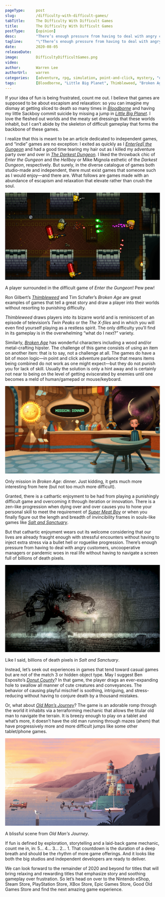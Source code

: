 ```yaml
---
pageType:     post
slug:         /difficulty-with-difficult-games/
tabTitle:     The Difficulty With Difficult Games
title:        The Difficulty With Difficult Games
postType:     [opinion]
desc:         "There’s enough pressure from having to deal with angry customers, uncooperative managers or pandemic woes in real life without having to navigate a screen full of billions of death pixels."
tagline:      "\"There’s enough pressure from having to deal with angry customers, uncooperative managers or pandemic woes in real life without having to navigate a screen full of billions of death pixels.\""
date:         2020-08-05
releaseDate:  
image:        DifficultyDifficultGames.png
video:      
author:       Warren Lee
authorUrl:    warren
categories:   [adventure, rpg, simulation, point-and-click, mystery, "opinion", story]
tags:         [Bloodborne, "Little Big Planet", Thimbleweed, "Broken Age", "Super Meat Boy", "Salt and Sanctuary", stress, "Donut County", "Old Man's Journey", "difficult games", "relaxing games"]
---
```

If your idea of fun is being frustrated, count me out. I believe that games are supposed to be about escapism and relaxation: so you can imagine my dismay at getting sliced to death so many times in *[Bloodborne](https://twitter.com/bloodbornegame)* and having my little Sackboy commit suicide by missing a jump in *[Little Big Planet](https://littlebigplanet.playstation.com/)*. I love the fleshed out worlds and the meaty set dressings that these worlds inhabit, but I can’t abide by the skeleton of difficult gameplay that forms the backbone of these games.

I realize that this is meant to be an article dedicated to independent games, and “indie” games are no exception: I exited as quickly as I *[Enter[ed] the Gungeon](https://dodgeroll.com/gungeon/)* and had a good time tearing my hair out as I killed my adventure party over and over in *[The Darkest Dungeon](https://www.darkestdungeon.com/).* I liked the throwback chic of *Enter the Gungeon* and the *Hellboy* or Mike Mignola esthetic of the *Darkest Dungeon*, respectively. But surely, in the diverse catalogue of games both studio-made and independent, there must exist games that someone such as I would enjoy—and there are. What follows are games made with an abundance of escapism and relaxation that elevate rather than crush the soul.

![Facing multiple enemies at once in the Gungeon][image1]

<figcaption>A player surrounded in the difficult game of <em class='game-title'>Enter the Gungeon</em>! Pew pew!</figcaption>

Ron Gilbert’s *[Thimbleweed](https://thimbleweedpark.com/)* and Tim Schafer’s *Broken Age* are great examples of games that tell a great story and draw a player into their worlds without resorting to punishing difficulty.

*Thimbleweed* draws players into its bizarre world and is reminiscent of an episode of television’s *Twin Peaks* or the *The* *X-files* and in which you will even find yourself playing as a restless spirit. The only difficulty you’ll find in its gameplay is in the overwhelming “what do I next?” variety.

Similarly, *[Broken Age](http://www.brokenagegame.com/)* has wonderful characters including a wood and/or metal-crafting hipster. The challenge of this game consists of using an item on another item: that is to say, not a challenge at all. The games do have a bit of moon logic—in point and click adventure parlance that means items being combined do not work as one might expect—but they do not punish you for lack of skill. Usually the solution is only a hint away and is certainly not near to being on the level of getting eviscerated by enemies until one becomes a meld of human/gamepad or mouse/keyboard.

![Boy sits at table and screen in front says "MISSION: DINNER"][image3]

<figcaption>Only mission in <em class='game-title'>Broken Age</em>: dinner. Just kidding, it gets much more interesting from here (but not too much more difficult).</figcaption>

Granted, there is a cathartic enjoyment to be had from playing a punishingly difficult game and overcoming it through iteration or innovation. There is a zen-like progression when dying over and over causes you to hone your personal skill to meet the requirement of *[Super Meat Boy](http://supermeatboy.com/)* or when you finally figure out the length and breadth of invincibility frames in souls-like games like *[Salt and Sanctuary](https://ska-studios.com/games/salt-and-sanctuary/)*.

But that cathartic enjoyment wears out its welcome considering that our lives are already fraught enough with stressful encounters without having to inject extra stress via a bullet hell or roguelike progression. There’s enough pressure from having to deal with angry customers, uncooperative managers or pandemic woes in real life without having to navigate a screen full of billions of death pixels.

![A dark, gory image of a monster][image4]

<figcaption>Like I said, billions of death pixels in <em class='game-title'>Salt and Sanctuary</em>.</figcaption>

Instead, let’s seek out experiences in games that tend toward casual games but are not of the match 3 or hidden object type. May I suggest Ben Esposito’s *[Donut County](http://donutcounty.com/)*? In that game, the player drags an ever-expanding hole to swallow all manner of cute creatures and conveyances. The behavior of causing playful mischief is soothing, intriguing, and stress-reducing without having to conjure death by a thousand mistakes.

Or, what about *[Old Man’s Journey](https://colludia.com/terraforming-landscapes-old-mans-journey/)*? The game is an adorable romp through the world it inhabits via a terraforming mechanic that allows the titular old man to navigate the terrain. It is breezy enough to play on a tablet and what’s more, it doesn’t have the old man running through mazes (ahem) that have progressively more and more difficult jumps like some other tablet/phone games.

![Blissful, relaxing image of the seaside from Old Man's Journey][image5]

<figcaption>A blissful scene from <em class='game-title'>Old Man's Journey</em>.</figcaption>

If fun is defined by exploration, storytelling and a laid-back game mechanic, count me in, in: 5... 4... 3... 2... 1. That countdown is the duration of a deep breath and should be the rhythm of more game offerings. And it looks like both the big studios and independent developers are ready to deliver.

We can look forward to the remainder of 2020 and beyond for titles that will bring relaxing and rewarding titles that emphasize story and soothing gameplay over frustration. So let’s head on over to the Nintendo eShop, Steam Store, PlayStation Store, XBox Store, Epic Games Store, Good Old Games Store and find the next amazing game experience.

[image1]: ../../../images/post/difficultydifficultgames/DifficultyDifficultGames1.png
[image3]: ../../../images/post/difficultydifficultgames/DifficultyDifficultGames3.png
[image4]: ../../../images/post/difficultydifficultgames/DifficultyDifficultGames4.png
[image5]: ../../../images/post/difficultydifficultgames/DifficultyDifficultGames5.png
